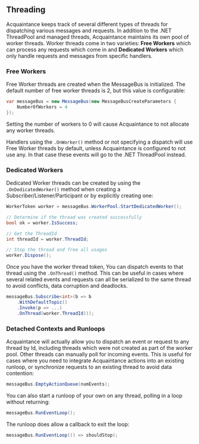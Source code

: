 ## Threading

Acquaintance keeps track of several different types of threads for dispatching various messages and requests. In addition to the .NET ThreadPool and managed threads, Acquaintance maintains its own pool of worker threads. Worker threads come in two varieties: **Free Workers** which can process any requests which come in and **Dedicated Workers** which only handle requests and messages from specific handlers.

### Free Workers

Free Worker threads are created when the MessageBus is initialized. The default number of free worker threads is 2, but this value is configurable:

```csharp
var messageBus = new MessageBus(new MessageBusCreateParameters {
    NumberOfWorkers = 4
});
```

Setting the number of workers to 0 will cause Acquaintance to not allocate any worker threads.

Handlers using the `.OnWorker()` method or not specifying a dispatch will use Free Worker threads by default, unless Acquaintance is configured to not use any. In that case these events will go to the .NET ThreadPool instead.

### Dedicated Workers

Dedicated Worker threads can be created by using the `.OnDedicatedWorker()` method when creating a Subscriber/Listener/Participant or by explicitly creating one:

```csharp
WorkerToken worker = messageBus.WorkerPool.StartDedicatedWorker();

// Determine if the thread was created successfully
bool ok = worker.IsSuccess;

// Get the ThreadId
int threadId = worker.ThreadId;

// Stop the thread and free all usages
worker.Dispose();
```

Once you have the worker thread token, You can dispatch events to that thread using the `.OnThread()` method. This can be useful in cases where several related events and requests can all be serialized to the same thread to avoid conflicts, data corruption and deadlocks.

```csharp
messageBus.Subscribe<int>(b => b
    .WithDefaultTopic()
    .Invoke(p => ...)
    .OnThread(worker.ThreadId)));
```

### Detached Contexts and Runloops

Acquaintance will actually allow you to dispatch an event or request to any thread by Id, including threads which were not created as part of the worker pool. Other threads can manually poll for incoming events. This is useful for cases where you need to integrate Acquaintance actions into an existing runloop, or synchronize requests to an existing thread to avoid data contention:

```csharp
messageBus.EmptyActionQueue(numEvents);
```

You can also start a runloop of your own on any thread, polling in a loop without returning:

```csharp
messageBus.RunEventLoop();
```

The runloop does allow a callback to exit the loop:

```csharp
messageBus.RunEventLoop(() => shouldStop);
```

